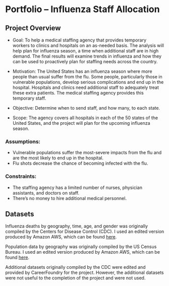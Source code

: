 # Portfolio – Influenza Staff Allocation

## Project Overview

- Goal: To help a medical staffing agency that provides temporary workers to clinics and hospitals on an as-needed basis. The analysis will help plan for influenza season, a time when additional staff are in high demand. The final results will examine trends in influenza and how they can be used to proactively plan for staffing needs across the country.

- Motivation: The United States has an influenza season where more people than usual suffer from the flu. Some people, particularly those in vulnerable populations, develop serious complications and end up in the hospital. Hospitals and clinics need additional staff to adequately treat these extra patients. The medical staffing agency provides this temporary staff.

- Objective: Determine when to send staff, and how many, to each state.
  
- Scope: The agency covers all hospitals in each of the 50 states of the United States, and the project will plan for the upcoming influenza season.

### Assumptions:
- Vulnerable populations suffer the most-severe impacts from the flu and are the most likely to end up in the hospital.
- Flu shots decrease the chance of becoming infected with the flu.

### Constraints:
- The staffing agency has a limited number of nurses, physician assistants, and doctors on staff.
- There’s no money to hire additional medical personnel.

## Datasets

Influenza deaths by geography, time, age, and gender was originally compiled by the Centers for Disease Control (CDC). I used an edited version produced by Amazon AWS, which can be found [here](https://coach-courses-us.s3.amazonaws.com/public/courses/da_program/CDC_Influenza_Deaths_edited.xlsx).

Population data by geography was originally compiled by the US Census Bureau. I used an edited version produced by Amazon AWS, which can be found [here](https://coach-courses-us.s3.amazonaws.com/public/courses/data-immersion/A1-A2_Influenza_Project/Census_Population_transformed_202101.csv).

Additional datasets originally compiled by the CDC were edited and provided by CareerFoundry for the project. However, the additional datasets were not useful to the completion of the project and were not used. 
